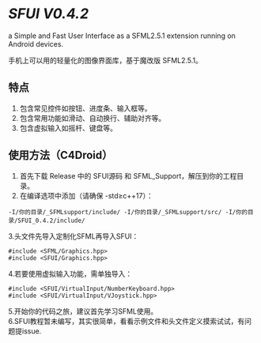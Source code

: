 # _SFUI V0.4.2_

a Simple and Fast User Interface as a SFML2.5.1 extension running on Android devices.

手机上可以用的轻量化的图像界面库，基于魔改版 SFML2.5.1。

## 特点
  1. 包含常见控件如按钮、进度条、输入框等。
  2. 包含常用功能如滑动、自动换行、辅助对齐等。
  3. 包含虚拟输入如摇杆、键盘等。

## 使用方法（C4Droid）
  1. 首先下载 Release 中的 SFUI源码 和 SFML_Support，解压到你的工程目录。
  2. 在编译选项中添加（请确保 -std≥c++17）：
```
-I/你的目录/_SFMLsupport/include/ -I/你的目录/_SFMLsupport/src/ -I/你的目录/SFUI_0.4.2/include/
```
  3.头文件先导入定制化SFML再导入SFUI：
```
#include <SFML/Graphics.hpp>
#include <SFUI/Graphics.hpp>
```
  4.若要使用虚拟输入功能，需单独导入：
```
#include <SFUI/VirtualInput/NumberKeyboard.hpp>
#include <SFUI/VirtualInput/VJoystick.hpp>
```
  5.开始你的代码之旅，建议首先学习SFML使用。\
  6.SFUI教程暂未编写，其实很简单，看看示例文件和头文件定义摸索试试，有问题提issue.
